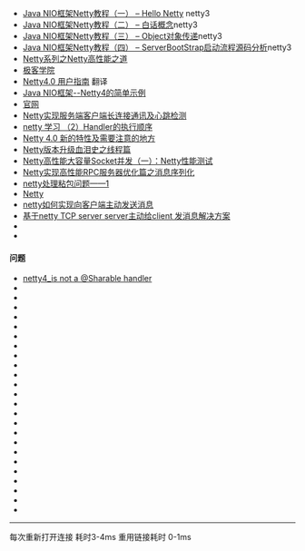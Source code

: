 - [Java NIO框架Netty教程（一） – Hello Netty](http://blog.csdn.net/kobejayandy/article/details/11493717) netty3
- [Java NIO框架Netty教程（二） – 白话概念](http://blog.csdn.net/kobejayandy/article/details/11493979)netty3
- [Java NIO框架Netty教程（三） – Object对象传递](http://blog.csdn.net/kobejayandy/article/details/11495121)netty3
- [Java NIO框架Netty教程（四） – ServerBootStrap启动流程源码分析](http://blog.csdn.net/kobejayandy/article/details/11495509)netty3
- [Netty系列之Netty高性能之道](http://www.infoq.com/cn/articles/netty-high-performance)
- [极客学院](http://wiki.jikexueyuan.com/project/netty-4-user-guide/speaking-pojo-instead-bytebuf.html)
- [Netty4.0 用户指南](http://blog.csdn.net/chujiujiao/article/details/16369979) 翻译
- [Java NIO框架--Netty4的简单示例](https://my.oschina.net/cloudcoder/blog/363749)
- [官网](http://netty.io/4.0/api/index.html)
- [Netty实现服务端客户端长连接通讯及心跳检测](http://www.open-open.com/lib/view/open1428890187783.html)
- [netty 学习 （2）Handler的执行顺序](https://my.oschina.net/jamaly/blog/272385)
- [Netty 4.0 新的特性及需要注意的地方](https://www.oschina.net/translate/netty-4-0-new-and-noteworthy)
- [Netty版本升级血泪史之线程篇](http://www.infoq.com/cn/articles/netty-version-upgrade-history-thread-part/)
- [Netty高性能大容量Socket并发（一）：Netty性能测试](http://blog.csdn.net/sqldebug_fan/article/details/49801259)
- [Netty实现高性能RPC服务器优化篇之消息序列化](http://www.cnblogs.com/jietang/p/5675171.html)
- [netty处理粘包问题——1](http://blog.csdn.net/bestone0213/article/details/47108419)
- [Netty](http://lippeng.iteye.com/blog/1907279)
- [netty如何实现向客户端主动发送消息](https://segmentfault.com/q/1010000005112923)
- [基于netty TCP server server主动给client 发消息解决方案](http://blog.csdn.net/yaobo2816/article/details/49073557)
- []()
- []()

#### 问题
- [netty4_is not a @Sharable handler](https://my.oschina.net/xinxingegeya/blog/295577)
- []()
- []()
- []()
- []()
- []()
- []()
- []()
- []()
- []()
- []()
- []()
- []()
- []()
- []()
- []()
- []()
- []()
- []()
- []()
- []()
- []()
- []()
- []()
- []()




----
每次重新打开连接 耗时3-4ms
重用链接耗时 0-1ms
